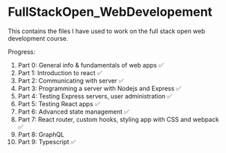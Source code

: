 # FullStackOpen_WebDevelopement

This contains the files I have used to work on the full stack open web development course.

Progress:

1) Part 0: General info & fundamentals of web apps ✅
2) Part 1: Introduction to react ✅
3) Part 2: Communicating with server ✅
4) Part 3: Programming a server with Nodejs and Express ✅
5) Part 4: Testing Express servers, user administration ✅
6) Part 5: Testing React apps ✅
7) Part 6: Advanced state management ✅
8) Part 7: React router, custom hooks, styling app with CSS and webpack ✅
9) Part 8: GraphQL 
10) Part 9: Typescript ✅